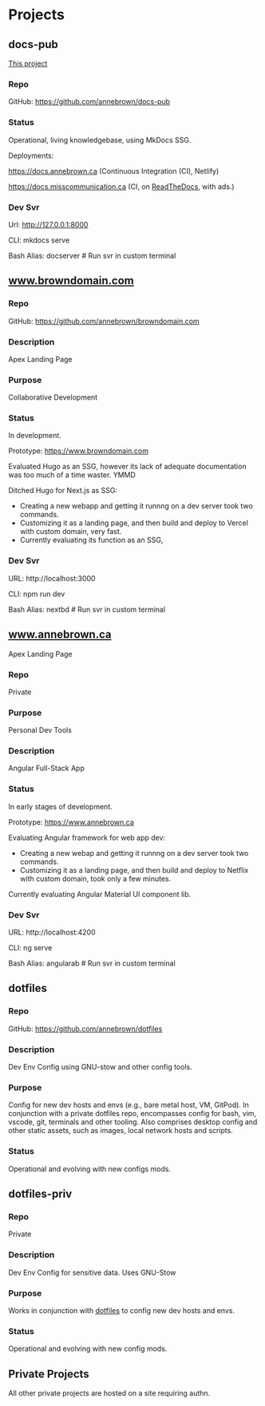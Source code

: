 # Projects

## docs-pub

[This project](../about.md)

### Repo

GitHub: <https://github.com/annebrown/docs-pub>

### Status

Operational, living knowledgebase, using MkDocs SSG.

Deployments:

<https://docs.annebrown.ca> (Continuous Integration (CI), Netlify)

<https://docs.misscommunication.ca> (CI, on [ReadTheDocs](https://www.readthedocs.org), with ads.)


### Dev Svr

Url: http://127.0.0.1:8000

CLI: mkdocs serve

Bash Alias: docserver # Run svr in custom terminal

## www.browndomain.com

### Repo

GitHub: <https://github.com/annebrown/browndomain.com>

### Description

Apex Landing Page

### Purpose

Collaborative Development

### Status

In development.

Prototype: <https://www.browndomain.com>

Evaluated Hugo as an SSG, however its lack of adequate documentation was too much of a time waster.  YMMD  

Ditched Hugo for Next.js as SSG:

 - Creating a new webapp and getting it runnng on a dev server took two commands.  
 - Customizing it as a landing page, and then build and deploy to Vercel with custom domain, very fast.
 - Currently evaluating its function as an SSG,

### Dev Svr 

URL: http://localhost:3000

CLI: npm run dev 

Bash Alias: nextbd # Run svr in custom terminal

## www.annebrown.ca

Apex Landing Page

### Repo

Private

### Purpose

Personal Dev Tools

### Description

Angular Full-Stack App

### Status

In early stages of development.

Prototype: <https://www.annebrown.ca>

Evaluating Angular framework for web app dev:

 - Creating a new webap and getting it runnng on a dev server took two commands.  
 - Customizing it as a landing page, and then build and deploy to Netflix with custom domain, took only a few minutes.
  
Currently evaluating Angular Material UI component lib.

### Dev Svr 

URL: http://localhost:4200

CLI: ng serve

Bash Alias: angularab # Run svr in custom terminal

## dotfiles

### Repo

GitHub: <https://github.com/annebrown/dotfiles>

### Description

Dev Env Config using GNU-stow and other config tools.

### Purpose

Config for new dev hosts and envs (e.g., bare metal host, VM, GitPod).  In conjunction with a private dotfiles repo, encompasses config for bash, vim, vscode, git, terminals and other tooling.  Also comprises desktop config and other static assets, such as images, local network hosts and scripts.

### Status

Operational and evolving with new configs mods.

## dotfiles-priv

### Repo

Private

### Description

Dev Env Config for sensitive data.  Uses GNU-Stow

### Purpose

Works in conjunction with [dotfiles](#dotfiles) to config new dev hosts and envs.

### Status

Operational and evolving with new config mods.

## Private Projects

All other private projects are hosted on a site requiring authn.
